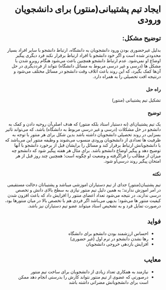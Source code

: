 <div dir="rtl">
  
# ایجاد تیم پشتیبانی‌(منتور) برای دانشجویان ورودی

## توضیح مشکل:
بدلیل غیر‌حضوری بودن ورود دانشجویان به دانشگاه، ارتباط دانشجو با سایر افراد بسیار محدود‌تر شده است  و اگر خود دانشجو با افراد ارتباط برقرار نکند فرد دیگری پیگیر اوضاع او نمی‌شود.
عدم ارتباط دانشجو همچنین باعث می‌شود هنگام روبرو شدن با مشکل ها (درسی و غیر درسی مربوط به مسائل دانشگاه) نتواند از فرد‌دیگری در حل آن‌ها کمک بگیرد، که این روند باعث اتلاف وقت دانشجو در مسائل مختلف می‌شود و درنتیجه افت تحصیلی را به همراه دارد.
### راه حل
تشکیل تیم پشتیبانی (منتور)

### توضیح
یک تیم پشتیبان‌ای (نه دستیار استاد بلکه منتور) که هدف اصلی‌آن روحیه دادن و کمک به دانشجو در حل مشکلات (درسی و غیر درسی مربوط به دانشگاه) باشد، که می‌تواند تاثیر بسزایی در روند تحصیلی دانشجویان داشته باشد
بدین شکل برای هر منتور با توجه به ظرفیت ها تعدادی از دانشجویان ورودی منسوب می‌شوند و وظیفه منتور این می‌باشد که با دانشجویانش ارتباط برقرار کند و مسائل را برایشان قبل از برخورد دانشجو با آنها توضیح دهد و پیگیر اوضاع دانشجو باشد.
برای مثال هر هفته پیگیر شود که دانشجو چه میزان از مطالب را فراگرفته و وضعیت او چگونه است؛ همچنین چند روز قبل از هر امتحان پیگیر روند درسی‌او شود.

### نکته
تیم پشتیبان‌(منتور) جدای از تیم دستیاران اموزشی میباشد و پشتیبانان دخالت مستقیمی در امر اموزش ندارند؛ به همین دلیل تیم منتور نیازی به سطح بالای دانش و تخصص درسی ندارند، در نتیجه می‌شود تعداد اعضای منتور را افزایش داد که باعث افزون شدن کیفیت منتور ها می‌شود؛ بدیهی می‌باشد اگر فردی هم با تخصص بالا در میان منتور‌ها بود، درصورت تمایل فرد و به تشخیص استاد میتواند عضو تیم دستیاران نیز باشد.

## فواید
- احساس ارزشمند بودن دانشجو برای دانشگاه
- رها نشدن دانشجو در ترم اول (غیر حضوری)
- افزایش بازدهی خروجی دانشجویان

## معایب
- نیازمند به همکاری تعداد زیادی از دانشجویان برای ساخت تیم منتور
- درصورتی که عضوی از تیم منتور نتواند کارش را بدرستی انجام دهد ممکن است برای دانشجویانش مضراتی داشته باشد
</div>
